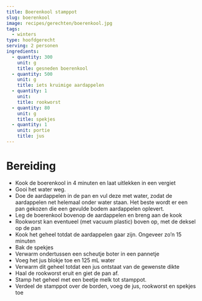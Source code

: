 ```yaml
---
title: Boerenkool stamppot
slug: boerenkool
image: recipes/gerechten/boerenkool.jpg
tags:
  - winters
type: hoofdgerecht
serving: 2 personen
ingredients:
  - quantity: 300
    unit: g
    title: gesneden boerenkool
  - quantity: 500
    unit: g
    title: iets kruimige aardappelen
  - quantity: 1
    unit:
    title: rookworst
  - quantity: 80
    unit: g
    title: spekjes
  - quantity: 1
    unit: portie
    title: jus
---
```


# Bereiding

- Kook de boerenkool in 4 minuten en laat uitlekken in een vergiet
- Gooi het water weg.
- Doe de aardappelen in de pan en vul deze met water, zodat de aardappelen net helemaal onder water staan. Het beste wordt er een pan gekozen die een gevulde bodem aardappelen oplevert.
- Leg de boerenkool bovenop de aardappelen en breng aan de kook
- Rookworst kan eventueel (met vacuum plastic) boven op, met de deksel op de pan
- Kook het geheel totdat de aardappelen gaar zijn. Ongeveer zo’n 15 minuten
- Bak de spekjes
- Verwarm ondertussen een scheutje boter in een pannetje
- Voeg het jus blokje toe en 125 mL water
- Verwarm dit geheel totdat een jus ontstaat van de gewenste dikte
- Haal de rookworst eruit en giet de pan af.
- Stamp het geheel met een beetje melk tot stamppot.
- Verdeel de stamppot over de borden, voeg de jus, rookworst en spekjes toe
